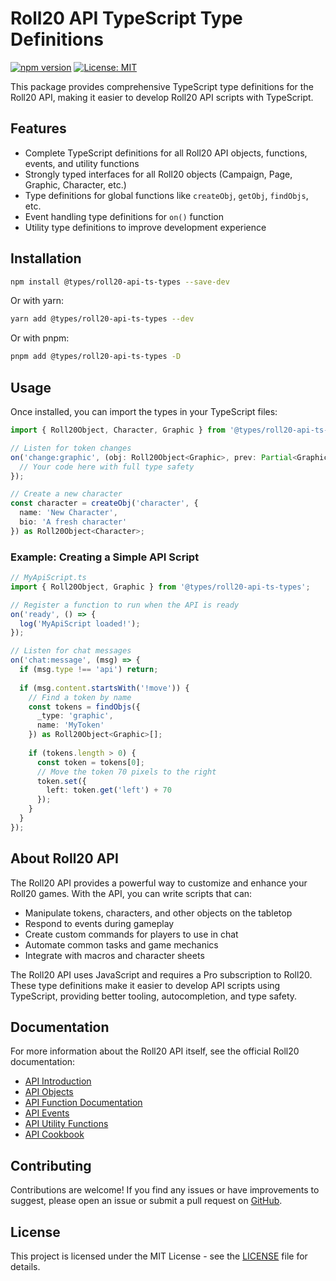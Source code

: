 # Roll20 API TypeScript Type Definitions

[![npm version](https://img.shields.io/npm/v/roll20-api-ts.svg)](https://www.npmjs.com/package/roll20-api-ts)
[![License: MIT](https://img.shields.io/badge/License-MIT-yellow.svg)](https://opensource.org/licenses/MIT)

This package provides comprehensive TypeScript type definitions for the Roll20 API, making it easier to develop Roll20 API scripts with TypeScript.

## Features

- Complete TypeScript definitions for all Roll20 API objects, functions, events, and utility functions
- Strongly typed interfaces for all Roll20 objects (Campaign, Page, Graphic, Character, etc.)
- Type definitions for global functions like `createObj`, `getObj`, `findObjs`, etc.
- Event handling type definitions for `on()` function
- Utility type definitions to improve development experience

## Installation

```bash
npm install @types/roll20-api-ts-types --save-dev
```

Or with yarn:

```bash
yarn add @types/roll20-api-ts-types --dev
```

Or with pnpm:

```bash
pnpm add @types/roll20-api-ts-types -D
```

## Usage

Once installed, you can import the types in your TypeScript files:

```typescript
import { Roll20Object, Character, Graphic } from '@types/roll20-api-ts-types';

// Listen for token changes
on('change:graphic', (obj: Roll20Object<Graphic>, prev: Partial<Graphic>) => {
  // Your code here with full type safety
});

// Create a new character
const character = createObj('character', {
  name: 'New Character',
  bio: 'A fresh character'
}) as Roll20Object<Character>;
```

### Example: Creating a Simple API Script

```typescript
// MyApiScript.ts
import { Roll20Object, Graphic } from '@types/roll20-api-ts-types';

// Register a function to run when the API is ready
on('ready', () => {
  log('MyApiScript loaded!');
});

// Listen for chat messages
on('chat:message', (msg) => {
  if (msg.type !== 'api') return;
  
  if (msg.content.startsWith('!move')) {
    // Find a token by name
    const tokens = findObjs({
      _type: 'graphic',
      name: 'MyToken'
    }) as Roll20Object<Graphic>[];
    
    if (tokens.length > 0) {
      const token = tokens[0];
      // Move the token 70 pixels to the right
      token.set({
        left: token.get('left') + 70
      });
    }
  }
});
```

## About Roll20 API

The Roll20 API provides a powerful way to customize and enhance your Roll20 games. With the API, you can write scripts that can:

- Manipulate tokens, characters, and other objects on the tabletop
- Respond to events during gameplay
- Create custom commands for players to use in chat
- Automate common tasks and game mechanics
- Integrate with macros and character sheets

The Roll20 API uses JavaScript and requires a Pro subscription to Roll20. These type definitions make it easier to develop API scripts using TypeScript, providing better tooling, autocompletion, and type safety.

## Documentation

For more information about the Roll20 API itself, see the official Roll20 documentation:

- [API Introduction](https://wiki.roll20.net/API:Introduction)
- [API Objects](https://help.roll20.net/hc/en-us/articles/360037772793-API-Objects)
- [API Function Documentation](https://help.roll20.net/hc/en-us/articles/360037772833-API-Function-Documentation)
- [API Events](https://help.roll20.net/hc/en-us/articles/360037772813-API-Events)
- [API Utility Functions](https://help.roll20.net/hc/en-us/articles/360037256774-API-Utility-Functions)
- [API Cookbook](https://wiki.roll20.net/API:Cookbook)

## Contributing

Contributions are welcome! If you find any issues or have improvements to suggest, please open an issue or submit a pull request on [GitHub](https://github.com/MrReasonable/roll20-api-ts-types).

## License

This project is licensed under the MIT License - see the [LICENSE](LICENSE) file for details.
